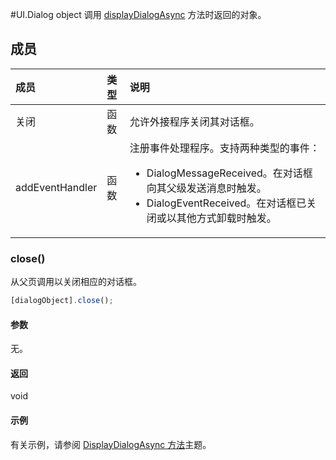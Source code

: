 #<a name="ui.dialog-object"></a>UI.Dialog object
调用 [displayDialogAsync](officeui.displaydialogasync.md) 方法时返回的对象。

## <a name="members"></a>成员
| 成员       | 类型   |说明|
|:---------------|:--------|:----------|
|关闭|函数|允许外接程序关闭其对话框。|
|addEventHandler|函数|注册事件处理程序。支持两种类型的事件： <ul><li>DialogMessageReceived。在对话框向其父级发送消息时触发。</li><li>DialogEventReceived。在对话框已关闭或以其他方式卸载时触发。</li></ul> |


### <a name="close()"></a>close()
从父页调用以关闭相应的对话框。     
```js    
[dialogObject].close();    
``` 

#### <a name="parameters"></a>参数    
无。 

#### <a name="returns"></a>返回    
void  


#### <a name="examples"></a>示例
有关示例，请参阅 [DisplayDialogAsync 方法](officeui.displaydialogasync.md)主题。
